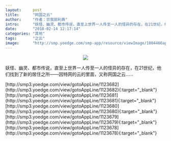 ```yaml
---
layout:     post
title:      "网国之云"
author:     "作者：宗我部利典"
intro:      "妖怪、幽灵、都市传说，直至上世界一人传至一人的怪异的存在，在21世纪，他们找到了新的居住之所——因特网的云的里面，又称网国之云……"
date:       "2018-02-14 12:17:14"
categories: "其他"
tags:       "之云"
image:      "http://smp.yoedge.com/smp-app/resource/viewImage/1004466appline.png"
---
```

<div style="text-align: center">
<p><img src="http://smp.yoedge.com/smp-app/resource/viewImage/1004466appline.png"/></p>
</div>
<p class="post-meta">
<span>妖怪、幽灵、都市传说，直至上世界一人传至一人的怪异的存在，在21世纪，他们找到了新的居住之所——因特网的云的里面，又称网国之云……</span>
</p>
[http://smp3.yoedge.com/view/gotoAppLine/1123682](http://smp3.yoedge.com/view/gotoAppLine/1123682){:target="_blank"}
[http://smp3.yoedge.com/view/gotoAppLine/1123681](http://smp3.yoedge.com/view/gotoAppLine/1123681){:target="_blank"}
[http://smp3.yoedge.com/view/gotoAppLine/1123680](http://smp3.yoedge.com/view/gotoAppLine/1123680){:target="_blank"}
[http://smp3.yoedge.com/view/gotoAppLine/1123679](http://smp3.yoedge.com/view/gotoAppLine/1123679){:target="_blank"}
[http://smp3.yoedge.com/view/gotoAppLine/1123678](http://smp3.yoedge.com/view/gotoAppLine/1123678){:target="_blank"}


